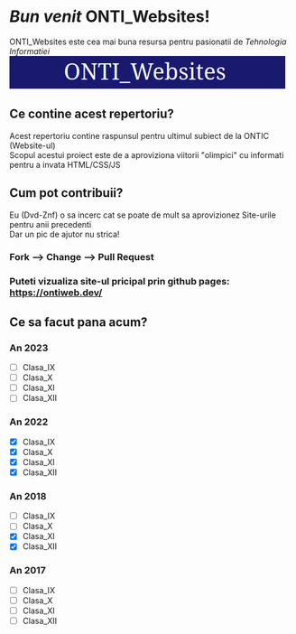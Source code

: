 # *Bun venit* ONTI_Websites!
ONTI_Websites este cea mai buna resursa pentru pasionatii de *Tehnologia Informatiei*  
![Screenshot](/Screenshot.png)  
## Ce contine acest repertoriu?
Acest repertoriu contine raspunsul pentru ultimul subiect de la ONTIC (Website-ul)  
Scopul acestui proiect este de a aproviziona viitorii "olimpici" cu informati pentru a invata HTML/CSS/JS
## Cum pot contribuii?
Eu (Dvd-Znf) o sa incerc cat se poate de mult sa aprovizionez Site-urile pentru anii precedenti  
Dar un pic de ajutor nu strica!  
### Fork --> Change --> Pull Request  

### Puteti vizualiza site-ul pricipal prin github pages: https://ontiweb.dev/
  
## Ce sa facut pana acum?
  
### An 2023   
- [ ] Clasa_IX    
- [ ] Clasa_X    
- [ ] Clasa_XI    
- [ ] Clasa_XII    
  
### An 2022  
- [X] Clasa_IX  
- [X] Clasa_X  
- [X] Clasa_XI  
- [X] Clasa_XII  
  
### An 2018  
- [ ] Clasa_IX  
- [ ] Clasa_X  
- [X] Clasa_XI  
- [X] Clasa_XII  
  
### An 2017  
- [ ] Clasa_IX  
- [ ] Clasa_X  
- [ ] Clasa_XI  
- [ ] Clasa_XII  
